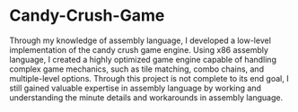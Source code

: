 # Candy-Crush-Game
Through my knowledge of assembly language, I developed a low-level implementation of the candy crush game engine. Using x86 assembly language, I created a highly optimized game engine capable of handling complex game mechanics, such as tile matching, combo chains, and multiple-level options. Through this project is not complete to its end goal, I still gained valuable expertise in assembly language by working and understanding the minute details and workarounds in assembly language.
